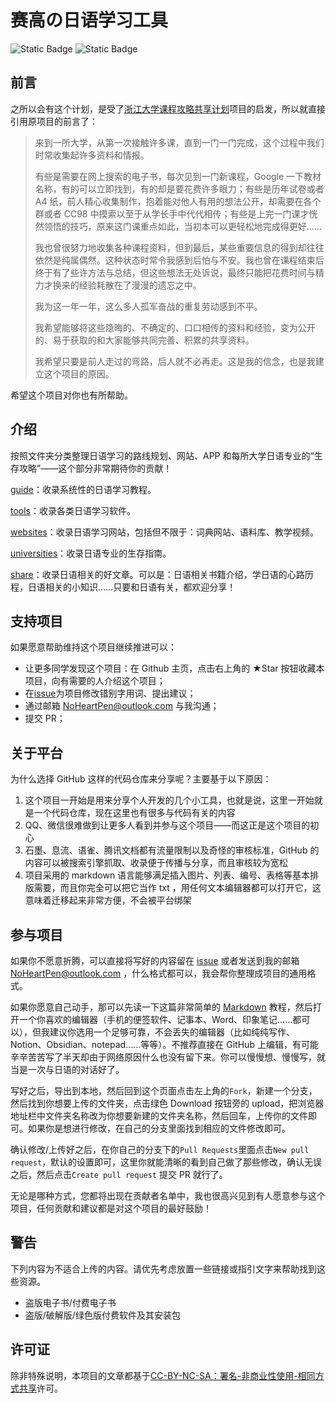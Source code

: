 # 赛高の日语学习工具

![Static Badge](https://img.shields.io/badge/style-markdownlint-blue) ![Static Badge](https://img.shields.io/badge/license-CC_BY--NC-blue)

## 前言

之所以会有这个计划，是受了[浙江大学课程攻略共享计划](https://github.com/QSCTech/zju-icicles)项目的启发，所以就直接引用原项目的前言了：

> 来到一所大学，从第一次接触许多课，直到一门一门完成，这个过程中我们时常收集起许多资料和情报。
>
> 有些是需要在网上搜索的电子书，每次见到一门新课程，Google 一下教材名称，有的可以立即找到，有的却是要花费许多眼力；有些是历年试卷或者 A4 纸，前人精心收集制作，抱着能对他人有用的想法公开，却需要在各个群或者 CC98 中摸索以至于从学长手中代代相传；有些是上完一门课才恍然领悟的技巧，原来这门课重点如此，当初本可以更轻松地完成得更好……
>
> 我也曾很努力地收集各种课程资料，但到最后，某些重要信息的得到却往往依然是纯属偶然。这种状态时常令我感到后怕与不安。我也曾在课程结束后终于有了些许方法与总结，但这些想法无处诉说，最终只能把花费时间与精力才换来的经验耗散在了漫漫的遗忘之中。
>
> 我为这一年一年，这么多人孤军奋战的重复劳动感到不平。
>
> 我希望能够将这些隐晦的、不确定的、口口相传的资料和经验，变为公开的、易于获取的和大家能够共同完善、积累的共享资料。
>
> 我希望只要是前人走过的弯路，后人就不必再走。这是我的信念，也是我建立这个项目的原因。

希望这个项目对你也有所帮助。

## 介绍

按照文件夹分类整理日语学习的路线规划、网站、APP 和每所大学日语专业的“生存攻略”——这个部分非常期待你的贡献！

[guide](guide)：收录系统性的日语学习教程。

[tools](tools)：收录各类日语学习软件。

[websites](websites)：收录日语学习网站，包括但不限于：词典网站、语料库、教学视频。

[universities](universities)：收录日语专业的生存指南。

[share](share)：收录日语相关的好文章。可以是：日语相关书籍介绍，学日语的心路历程，日语相关的小知识……只要和日语有关，都欢迎分享！

## 支持项目

如果愿意帮助维持这个项目继续推进可以：

- 让更多同学发现这个项目：在 Github 主页，点击右上角的 ★Star 按钮收藏本项目，向有需要的人介绍这个项目；
- 在[issue](https://github.com/NoHeartPen/awesome_japanese_study_tools/issues)为项目修改错别字用词、提出建议；
- 通过邮箱 <NoHeartPen@outlook.com> 与我沟通；
- 提交 PR；

## 关于平台

为什么选择 GitHub 这样的代码仓库来分享呢？主要基于以下原因：

1. 这个项目一开始是用来分享个人开发的几个小工具，也就是说，这里一开始就是一个代码仓库，现在这里也有很多与代码有关的内容
2. QQ、微信很难做到让更多人看到并参与这个项目——而这正是这个项目的初心
3. 石墨、息流、语雀、腾讯文档都有流量限制以及奇怪的审核标准，GitHub 的内容可以被搜索引擎抓取、收录便于传播与分享，而且审核较为宽松
4. 项目采用的 markdown 语言能够满足插入图片、列表、编号、表格等基本排版需要，而且你完全可以把它当作 txt ，用任何文本编辑器都可以打开它，这意味着迁移起来非常方便，不会被平台绑架

## 参与项目

如果你不愿意折腾，可以直接将写好的内容留在 [issue](https://github.com/NoHeartPen/awesome_japanese_study_tools/issues) 或者发送到我的邮箱 <NoHeartPen@outlook.com> ，什么格式都可以，我会帮你整理成项目的通用格式。

如果你愿意自己动手，那可以先读一下这篇非常简单的 [Markdown](https://www.runoob.com/markdown/md-tutorial.html) 教程，然后打开一个你喜欢的编辑器（手机的便签软件、记事本、Word、印象笔记……都可以），但我建议你选用一个足够可靠，不会丢失的编辑器（比如纯纯写作、Notion、Obsidian、notepad……等等）。不推荐直接在 GitHub 上编辑，有可能辛辛苦苦写了半天却由于网络原因什么也没有留下来。你可以慢慢想、慢慢写，就当是一次与日语的对话好了。

写好之后，导出到本地，然后回到这个页面点击左上角的`Fork`，新建一个分支，然后找到你想要上传的文件夹，点击绿色 Download 按钮旁的 upload，把浏览器地址栏中文件夹名称改为你想要新建的文件夹名称，然后回车，上传你的文件即可。如果你是想进行修改，在自己的分支里面找到相应的文件修改即可。

确认修改/上传好之后，在你自己的分支下的`Pull Requests`里面点击`New pull request`，默认的设置即可，这里你就能清晰的看到自己做了那些修改，确认无误之后，然后点击`Create pull request` 提交 PR 就行了。

无论是哪种方式，您都将出现在贡献者名单中，我也很高兴见到有人愿意参与这个项目，任何贡献和建议都是对这个项目的最好鼓励！

## 警告

下列内容为不适合上传的内容。请优先考虑放置一些链接或指引文字来帮助找到这些资源。

- 盗版电子书/付费电子书
- 盗版/破解版/绿色版付费软件及其安装包

## 许可证

除非特殊说明，本项目的文章都基于[CC-BY-NC-SA：署名-非商业性使用-相同方式共享](https://creativecommons.org/licenses/by-nc-sa/4.0/deed.zh)许可。
